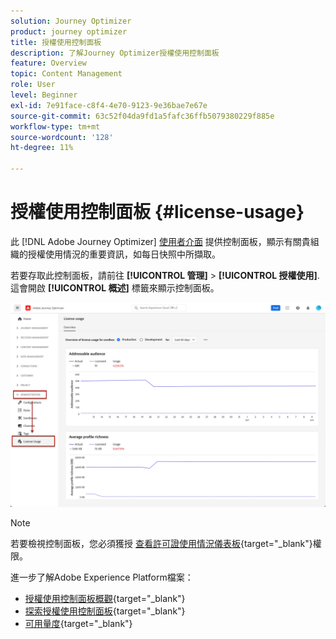 ```yaml
---
solution: Journey Optimizer
product: journey optimizer
title: 授權使用控制面板
description: 了解Journey Optimizer授權使用控制面板
feature: Overview
topic: Content Management
role: User
level: Beginner
exl-id: 7e91face-c8f4-4e70-9123-9e36bae7e67e
source-git-commit: 63c52f04da9fd1a5fafc36ffb5079380229f885e
workflow-type: tm+mt
source-wordcount: '128'
ht-degree: 11%

---
```


# 授權使用控制面板 {#license-usage}

此 [!DNL Adobe Journey Optimizer] [使用者介面](../start/user-interface.md) 提供控制面板，顯示有關貴組織的授權使用情況的重要資訊，如每日快照中所擷取。

若要存取此控制面板，請前往 **[!UICONTROL 管理]** > **[!UICONTROL 授權使用]**. 這會開啟 **[!UICONTROL 概述]** 標籤來顯示控制面板。

![](assets/license-usage-dashboard.png)

>[!NOTE]
>
>若要檢視控制面板，您必須獲授 [查看許可證使用情況儀表板](https://experienceleague.adobe.com/docs/experience-platform/dashboards/permissions.html?lang=en#available-permissions){target=&quot;_blank&quot;}權限。

進一步了解Adobe Experience Platform檔案：

* [授權使用控制面板概觀](https://experienceleague.adobe.com/docs/experience-platform/dashboards/guides/license-usage.html?lang=zh-Hant){target=&quot;_blank&quot;}
* [探索授權使用控制面板](https://experienceleague.adobe.com/docs/experience-platform/dashboards/guides/license-usage.html#exploring-the-license-usage-dashboard){target=&quot;_blank&quot;}
* [可用量度](https://experienceleague.adobe.com/docs/experience-platform/dashboards/guides/license-usage.html#available-metrics){target=&quot;_blank&quot;}
